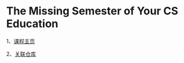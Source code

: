 # The Missing Semester of Your CS Education

1、[课程主页](https://missing.csail.mit.edu/)

2、[关联仓库](https://github.com/missing-semester/missing-semester)
